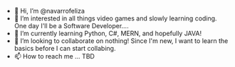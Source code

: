 - 👋 Hi, I’m @navarrofeliza
- 👀 I’m interested in all things video games and slowly learning coding. One day I'll be a Software Developer....
- 🌱 I’m currently learning Python, C#, MERN, and hopefully JAVA!
- 💞️ I’m looking to collaborate on nothing! Since I'm new, I want to learn the basics before I can start collabing.
- 📫 How to reach me ... TBD

<!---
navarrofeliza/navarrofeliza is a ✨ special ✨ repository because its `README.md` (this file) appears on your GitHub profile.
You can click the Preview link to take a look at your changes.
--->
